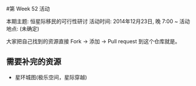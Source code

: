 #第 Week 52 活动

本期主题: 恒星际移民的可行性研讨
活动时间: 2014年12月23日, 晚 7:00 ~
活动地点: (未确定)

大家把自己找到的资源直接
Fork -> 添加 -> Pull request 到这个仓库就是。

## 需要补完的资源
* 星环城图(极乐空间，星际穿越)
